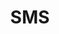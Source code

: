 ---
title: SMS
slug: sms
excerpt: Débuter avec les SMS et OVH Telecom
sections: Gérer mon offre, Envoyer des SMS, Utilisation avancée
---
